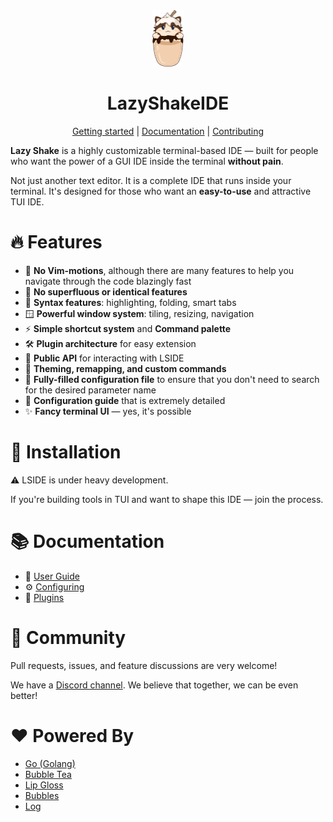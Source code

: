 <div align="center">
  <img width="10%" height="10%" src="img/lside.png" alt="LazyShakeIDE">
  <h1>LazyShakeIDE</h1>
  
  <a href="">Getting started</a> | <a href="">Documentation</a> | <a href="Conributing.md">Contributing</a>
</div>

**Lazy Shake** is a highly customizable terminal-based IDE — built for people who want the power of a GUI IDE inside the terminal **without pain**.

Not just another text editor. It is a complete IDE that runs inside your terminal.
It's designed for those who want an **easy-to-use** and attractive TUI IDE.

# 🔥 Features
- 🧠 **No Vim-motions**, although there are many features to help you navigate through the code blazingly fast
- 🚫 **No superfluous or identical features**
- 🎨 **Syntax features**: highlighting, folding, smart tabs
- 🪟 **Powerful window system**: tiling, resizing, navigation
- ⚡ **Simple shortcut system** and **Command palette**
- 🛠️ **Plugin architecture** for easy extension
- 🧩 **Public API** for interacting with LSIDE
- 🌈 **Theming, remapping, and custom commands**
- 🧾 **Fully-filled configuration file** to ensure that you don't need to search for the desired parameter name
- 📘 **Configuration guide** that is extremely detailed
- ✨ **Fancy terminal UI** — yes, it's possible

# 🔧 Installation
⚠️ LSIDE is under heavy development.

If you're building tools in TUI and want to shape this IDE — join the process.

# 📚 Documentation
- 📘 [User Guide](docs/UserGuide.md)
- ⚙️ [Configuring](docs/Configuring.md)
- 🧩 [Plugins](docs/Plugins.md)

# 📣 Community
Pull requests, issues, and feature discussions are very welcome!

We have a [Discord channel](). We believe that together, we can be even better!

# ❤️ Powered By
- [Go (Golang)](https://github.com/golang/go)
- [Bubble Tea](https://github.com/charmbracelet/bubbletea)
- [Lip Gloss](https://github.com/charmbracelet/lipgloss)
- [Bubbles](https://github.com/charmbracelet/bubbles)
- [Log](https://github.com/charmbracelet/log)
